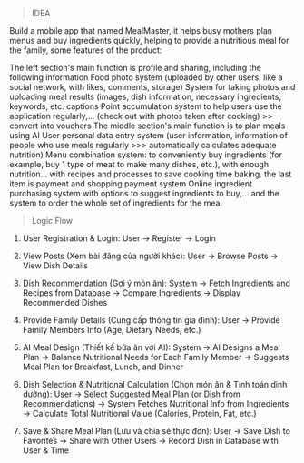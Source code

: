 > IDEA

Build a mobile app that named MealMaster, it helps busy mothers plan menus and buy ingredients quickly, helping to provide a nutritious meal for the family, some features of the product:

The left section's main function is profile and sharing, including the following information
Food photo system (uploaded by other users, like a social network, with likes, comments, storage)
System for taking photos and uploading meal results (images, dish information, necessary ingredients, keywords, etc. captions
Point accumulation system to help users use the application regularly,... (check out with photos taken after cooking) >> convert into vouchers
The middle section's main function is to plan meals using AI
User personal data entry system (user information, information of people who use meals regularly >>> automatically calculates adequate nutrition)
Menu combination system: to conveniently buy ingredients (for example, buy 1 type of meat to make many dishes, etc.), with enough nutrition... with recipes and processes to save cooking time baking.
the last item is payment and shopping
payment system
Online ingredient purchasing system with options to suggest ingredients to buy,... and the system to order the whole set of ingredients for the meal

> Logic Flow

1. User Registration & Login:
    User → Register → Login

2. View Posts (Xem bài đăng của người khác):
    User → Browse Posts → View Dish Details

3. Dish Recommendation (Gợi ý món ăn):
    System → Fetch Ingredients and Recipes from Database → Compare Ingredients → Display Recommended Dishes

4. Provide Family Details (Cung cấp thông tin gia đình):
    User → Provide Family Members Info (Age, Dietary Needs, etc.)

5. AI Meal Design (Thiết kế bữa ăn với AI):
   System → AI Designs a Meal Plan → Balance Nutritional Needs for Each Family Member → Suggests Meal Plan for Breakfast, Lunch, and Dinner

6. Dish Selection & Nutritional Calculation (Chọn món ăn & Tính toán dinh dưỡng):
    User → Select Suggested Meal Plan (or Dish from Recommendations) → System Fetches Nutritional Info from Ingredients → Calculate Total Nutritional Value (Calories, Protein, Fat, etc.)

7. Save & Share Meal Plan (Lưu và chia sẻ thực đơn):
    User → Save Dish to Favorites → Share with Other Users → Record Dish in Database with User & Time

